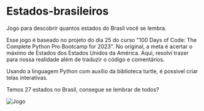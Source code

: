 # Estados-brasileiros
Jogo para descobrir quantos estados do Brasil você se lembra.

Esse jogo é baseado no projeto do dia 25 do curso "100 Days of Code: The Complete Python Pro Bootcamp for 2023". No original, a meta é acertar o máximo de Estados dos Estados Unidos da América. Aqui, resolvi trazer para nossa realidade além de traduzir o código e comentários.

Usando a linguagem Python com auxílio da biblioteca turtle, é possivel criar telas interativas.

Temos 27 estados no Brasil, consegue se lembrar de todos?


![Jogo](https://user-images.githubusercontent.com/116361973/231438549-0c1560a6-89e9-4884-934a-e68538775d18.PNG)

